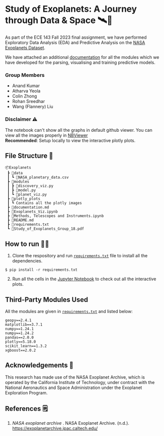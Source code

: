 # Study of Exoplanets: A Journey through Data & Space 🛰️🚀 
As part of the ECE 143 Fall 2023 final assignment, we have performed Exploratory Data Analysis (EDA) and Predictive Analysis on the [NASA Exoplanets Dataset](exoplanetarchive.ipac.caltech.edu/cgi-bin/TblView/nph-tblView?app=ExoTbls&config=PSCompPars).<br>

We have attached an additional [documentation](documentation.md) for all the modules which we have developed for the parsing, visualising and training predictive models.

### Group Members

* Anand Kumar
* Atharva Yeola
* Colin Zhong
* Rohan Sreedhar
* Wang (Flannery) Liu

### Disclaimer ⚠️
The notebook can't show all the graphs in default github viewer. You can view all the images properly in [NBViewer](https://nbviewer.org/github/rohansree/Exoplanets/blob/main/Exoplanets_Viz.ipynb)
<br>
<b>Recommended</b>: Setup locally to view the interactive plotly plots.

## File Structure 📂
```
📦Exoplanets
 ┣ 📂data
 ┃ ┗ 📜NASA_planetary_data.csv
 ┣ 📂modules
 ┃ ┣ 📜discovery_viz.py
 ┃ ┣ 📜model.py
 ┃ ┗ 📜planet_viz.py
 ┣ 📂plotly_plots
 ┃ ┗ Contains all the plotly images
 ┣ 📜documentation.md
 ┣ 📜Exoplanets_Viz.ipynb
 ┣ 📜Methods, Telescopes and Instruments.ipynb
 ┣ 📜README.md
 ┣ 📜requirements.txt
 ┗ 📜Study_of_Exoplanets_Group_18.pdf

 ```

## How to run 🧑‍💻
1. Clone the respository and run [`requirements.txt`](requirements.txt) file to install all the dependencies.
```
$ pip install -r requirements.txt
```
2. Run all the cells in the [Jupyter Notebook](Exoplanets_Viz.ipynb) to check out all the interactive plots.

## Third-Party Modules Used
All the modules are given in [`requirements.txt`](requirements.txt) and listed below:

```
geopy==2.4.1
matplotlib==3.7.1
numpy==1.24.1
numpy==1.24.2
pandas==2.0.0
plotly==5.18.0
scikit_learn==1.3.2
xgboost==2.0.2
```

## Acknowledgements 🙏
This research has made use of the NASA Exoplanet Archive, which is operated by the California Institute of Technology, under contract with the National Aeronautics and Space Administration under the Exoplanet Exploration Program.

## References 🗒️

1. <i>NASA exoplanet archive </i>. NASA Exoplanet Archive. (n.d.). https://exoplanetarchive.ipac.caltech.edu/ 



